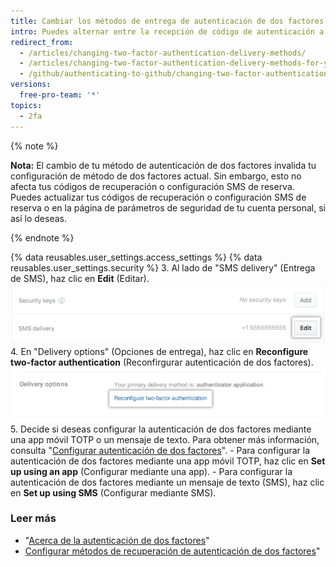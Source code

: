 ```yaml
---
title: Cambiar los métodos de entrega de autenticación de dos factores para tu dispositivo móvil
intro: Puedes alternar entre la recepción de código de autenticación a través de un mensaje de texto o una aplicación móvil.
redirect_from:
  - /articles/changing-two-factor-authentication-delivery-methods/
  - /articles/changing-two-factor-authentication-delivery-methods-for-your-mobile-device
  - /github/authenticating-to-github/changing-two-factor-authentication-delivery-methods-for-your-mobile-device
versions:
  free-pro-team: '*'
topics:
  - 2fa
---
```

{% note %}

**Nota:** El cambio de tu método de autenticación de dos factores invalida tu configuración de método de dos factores actual. Sin embargo, esto no afecta tus códigos de recuperación o configuración SMS de reserva. Puedes actualizar tus códigos de recuperación o configuración SMS de reserva o en la página de parámetros de seguridad de tu cuenta personal, si así lo deseas.

{% endnote %}

{% data reusables.user_settings.access_settings %}
{% data reusables.user_settings.security %}
3. Al lado de "SMS delivery" (Entrega de SMS), haz clic en **Edit** (Editar). ![Editar opciones de entrega de SMS](/assets/images/help/2fa/edit-sms-delivery-option.png)
4. En "Delivery options" (Opciones de entrega), haz clic en **Reconfigure two-factor authentication** (Reconfirgurar autenticación de dos factores). ![Cambiar tus opciones de entrega 2FA](/assets/images/help/2fa/2fa-switching-methods.png)
5. Decide si deseas configurar la autenticación de dos factores mediante una app móvil TOTP o un mensaje de texto. Para obtener más información, consulta "[Configurar autenticación de dos factores](/articles/configuring-two-factor-authentication)".
    - Para configurar la autenticación de dos factores mediante una app móvil TOTP, haz clic en **Set up using an app** (Configurar mediante una app).
    - Para configurar la autenticación de dos factores mediante un mensaje de texto (SMS), haz clic en **Set up using SMS** (Configurar mediante SMS).

### Leer más

- "[Acerca de la autenticación de dos factores](/articles/about-two-factor-authentication)"
- [Configurar métodos de recuperación de autenticación de dos factores](/articles/configuring-two-factor-authentication-recovery-methods)"
